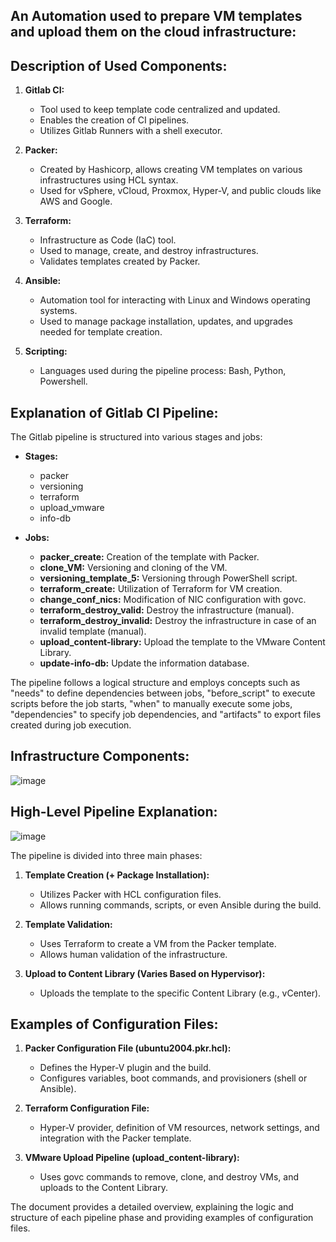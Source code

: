 ## An Automation used to prepare VM templates and upload them on the cloud infrastructure:

## Description of Used Components:

1. **Gitlab CI:**
   - Tool used to keep template code centralized and updated.
   - Enables the creation of CI pipelines.
   - Utilizes Gitlab Runners with a shell executor.

2. **Packer:**
   - Created by Hashicorp, allows creating VM templates on various infrastructures using HCL syntax.
   - Used for vSphere, vCloud, Proxmox, Hyper-V, and public clouds like AWS and Google.

3. **Terraform:**
   - Infrastructure as Code (IaC) tool.
   - Used to manage, create, and destroy infrastructures.
   - Validates templates created by Packer.

4. **Ansible:**
   - Automation tool for interacting with Linux and Windows operating systems.
   - Used to manage package installation, updates, and upgrades needed for template creation.

5. **Scripting:**
   - Languages used during the pipeline process: Bash, Python, Powershell.

## Explanation of Gitlab CI Pipeline:

The Gitlab pipeline is structured into various stages and jobs:

- **Stages:**
   - packer
   - versioning
   - terraform
   - upload_vmware
   - info-db

- **Jobs:**
   - **packer_create:** Creation of the template with Packer.
   - **clone_VM:** Versioning and cloning of the VM.
   - **versioning_template_5:** Versioning through PowerShell script.
   - **terraform_create:** Utilization of Terraform for VM creation.
   - **change_conf_nics:** Modification of NIC configuration with govc.
   - **terraform_destroy_valid:** Destroy the infrastructure (manual).
   - **terraform_destroy_invalid:** Destroy the infrastructure in case of an invalid template (manual).
   - **upload_content-library:** Upload the template to the VMware Content Library.
   - **update-info-db:** Update the information database.

The pipeline follows a logical structure and employs concepts such as "needs" to define dependencies between jobs, "before_script" to execute scripts before the job starts, "when" to manually execute some jobs, "dependencies" to specify job dependencies, and "artifacts" to export files created during job execution.

## Infrastructure Components:

![image](https://github.com/Emanuele94/Template-Automation/assets/34857243/d8c30f89-4b37-4f61-8985-c864fc66df51)

## High-Level Pipeline Explanation:

![image](https://github.com/Emanuele94/Template-Automation/assets/34857243/d032331d-2d61-4cc6-88db-f74c53ea32cc)

The pipeline is divided into three main phases:
1. **Template Creation (+ Package Installation):**
   - Utilizes Packer with HCL configuration files.
   - Allows running commands, scripts, or even Ansible during the build.

2. **Template Validation:**
   - Uses Terraform to create a VM from the Packer template.
   - Allows human validation of the infrastructure.

3. **Upload to Content Library (Varies Based on Hypervisor):**
   - Uploads the template to the specific Content Library (e.g., vCenter).

## Examples of Configuration Files:

1. **Packer Configuration File (ubuntu2004.pkr.hcl):**
   - Defines the Hyper-V plugin and the build.
   - Configures variables, boot commands, and provisioners (shell or Ansible).

2. **Terraform Configuration File:**
   - Hyper-V provider, definition of VM resources, network settings, and integration with the Packer template.

3. **VMware Upload Pipeline (upload_content-library):**
   - Uses govc commands to remove, clone, and destroy VMs, and uploads to the Content Library.

The document provides a detailed overview, explaining the logic and structure of each pipeline phase and providing examples of configuration files.
